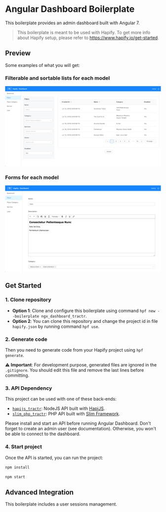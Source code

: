 # Angular Dashboard Boilerplate

This boilerplate provides an admin dashboard built with Angular 7.

> This boilerplate is meant to be used with Hapify. To get more info about Hapify setup, please refer to https://www.hapify.io/get-started.

## Preview

Some examples of what you will get:

### Filterable and sortable lists for each model

![Map Preview](preview-list.png)

### Forms for each model

![Map Preview](preview-form.png)

## Get Started

### 1. Clone repository

-   **Option 1**: Clone and configure this boilerplate using command `hpf new --boilerplate ngx_dashboard_tractr`.
-   **Option 2**: You can clone this repository and change the project id in file `hapify.json` by running command `hpf use`.

### 2. Generate code

Then you need to generate code from your Hapify project using `hpf generate`.

⚠️ **Important**: For development purpose, generated files are ignored in the `.gitignore`. You should edit this file and remove the last lines before committing.

### 3. API Dependency

This project can be used with one of these back-ends:

-   [`hapijs_tractr`](https://github.com/Tractr/boilerplate-hapijs): NodeJS API built with [HapiJS](https://hapi.dev/).
-   [`slim_php_tractr`](https://github.com/Tractr/boilerplate-slim-php): PHP API built with [Slim Framework](http://www.slimframework.com/).

Please install and start an API before running Angular Dashboard.
Don't forget to create an admin user (see documentation). Otherwise, you won't be able to connect to the dashboard.

### 4. Start project

Once the API is started, you can run the project:

```bash
npm install
```

```bash
npm start
```

## Advanced Integration

This boilerplate includes a user sessions management.
